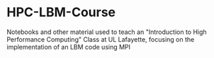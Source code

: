 # HPC-LBM-Course
Notebooks and other material used to teach an "Introduction to High Performance Computing" Class at UL Lafayette, focusing on the implementation of an LBM code using MPI
